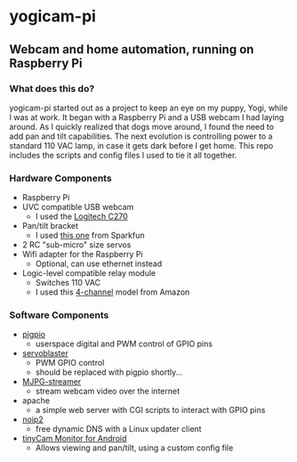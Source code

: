 # yogicam-pi## Webcam and home automation, running on Raspberry Pi### What does this do?yogicam-pi started out as a project to keep an eye on my puppy, Yogi, while I was at work. It began with a Raspberry Pi and a USB webcam I had laying around. As I quickly realized that dogs move around, I found the need to add pan and tilt capabilities.  The next evolution is controlling power to a standard 110 VAC lamp, in case it gets dark before I get home. This repo includes the scripts and config files I used to tie it all together. ### Hardware Components* Raspberry Pi* UVC compatible USB webcam 	* I used the [Logitech C270](http://www.amazon.com/Logitech-Widescreen-Webcam-Calling-Recording/dp/B004FHO5Y6)* Pan/tilt bracket 	* I used [this one](https://www.sparkfun.com/products/10335) from Sparkfun* 2 RC "sub-micro" size servos* Wifi adapter for the Raspberry Pi 	* Optional, can use ethernet instead* Logic-level compatible relay module	* Switches 110 VAC	* I used this [4-channel](http://www.amazon.com/gp/product/B00KTEN3TM?psc=1&redirect=true&ref_=oh_aui_detailpage_o01_s00) model from Amazon### Software Components* [pigpio](http://abyz.co.uk/rpi/pigpio/)	* userspace digital and PWM control of GPIO pins* [servoblaster](https://github.com/richardghirst/PiBits/tree/master/ServoBlaster)	* PWM GPIO control	* should be replaced with pigpio shortly...* [MJPG-streamer](https://sourceforge.net/projects/mjpg-streamer/)	* stream webcam video over the internet* apache 	* a simple web server with CGI scripts to interact with GPIO pins* [noip2](http://www.noip.com/) 	* free dynamic DNS with a Linux updater client* [tinyCam Monitor for Android](https://play.google.com/store/apps/details?id=com.alexvas.dvr.pro&hl=en)	* Allows viewing and pan/tilt, using a custom config file